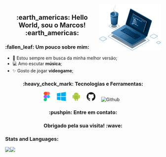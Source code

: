 <img align="right" src="./imagem/home-notebook.png" width="200"/>

<h2 align="center"> :earth_americas: Hello World, sou o Marcos! :earth_americas:</h2>

<h3> :fallen_leaf: Um pouco sobre mim: </h3>

<ul>
   <li> 🚀 Estou sempre em busca da minha melhor versão;</li>
   <li> 💻 Amo escutar <strong>música</strong>;</li>
   <li> ✨ Gosto de jogar <strong>videogame</strong>;</li>
</ul>

<h3 align="center"> :heavy_check_mark: Tecnologias e Ferramentas: </h3>
<p align="center">
    <img src="https://raw.githubusercontent.com/devicons/devicon/master/icons/figma/figma-original.svg" alt="Figma" height="30"/>&emsp;
    <img src="https://raw.githubusercontent.com/devicons/devicon/00f02ef57fb7601fd1ddcc2fe6fe670fef3ae3e4/icons/windows8/windows8-original.svg" alt="Windows" height="30"/>&emsp;
    <img src="https://raw.githubusercontent.com/devicons/devicon/master/icons/android/android-original.svg" alt="Android" height="30"/>&emsp;
    <img src="https://raw.githubusercontent.com/devicons/devicon/00f02ef57fb7601fd1ddcc2fe6fe670fef3ae3e4/icons/github/github-original.svg" alt="Github" height="30"/>&emsp;
    <img src="https://cdn.jsdelivr.net/gh/devicons/devicon/icons/mysql/mysql-original.svg" alt="Github" height="30"/>&emsp;
</p>

<h3 align="center"> :pushpin: Entre em contato: </h3>

    
<h3 align="center"> Obrigado pela sua visita! :wave: </h3>

### Stats and Languages:
<img height="150em" src="https://github-readme-stats.vercel.app/api?username=Marcos26-tech&show_icons=true&theme=dracula"/><img height="150em" src="https://github-readme-stats.vercel.app/api/top-langs/?username=Marcos26-tech&layout=compact&theme=dracula"/>
</div>
 
